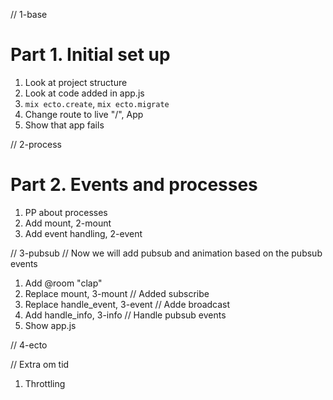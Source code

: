 // 1-base
# Part 1. Initial set up
1. Look at project structure
2. Look at code added in app.js
3. `mix ecto.create`, `mix ecto.migrate`
4. Change route to live "/", App
5. Show that app fails


// 2-process
# Part 2. Events and processes
1. PP about processes
2. Add mount, 2-mount
3. Add event handling, 2-event


// 3-pubsub
// Now we will add pubsub and animation based on the pubsub events
1. Add @room "clap"
2. Replace mount, 3-mount // Added subscribe
3. Replace handle_event, 3-event // Adde broadcast
4. Add handle_info, 3-info  // Handle pubsub events
5. Show app.js


// 4-ecto



// Extra om tid
1. Throttling